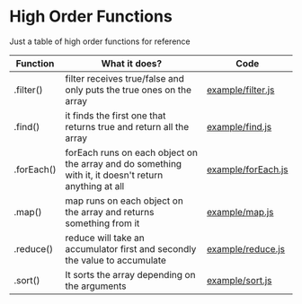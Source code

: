 # High Order Functions

Just a table of high order functions for reference

| Function | What it does? | Code |
| ------ | ------ | ------ |
| .filter() | filter receives true/false and only puts the true ones on the array | [example/filter.js][Filter] |
| .find() | it finds the first one that returns true and return all the array | [example/find.js][Find] |
| .forEach() | forEach runs on each object on the array and do something with it, it doesn't return anything at all | [example/forEach.js][ForEach] |
| .map() | map runs on each object on the array and returns something from it | [example/map.js][Map] |
| .reduce() | reduce will take an accumulator first and secondly the value to accumulate | [example/reduce.js][Reduce] |
| .sort() | It sorts the array depending on the arguments | [example/sort.js][Sort] |

[Filter]: <https://github.com/pedroapfilho/high-order-functions/blob/master/examples/filter.js>
[Find]: <https://github.com/pedroapfilho/high-order-functions/blob/master/examples/find.js>
[ForEach]: <https://github.com/pedroapfilho/high-order-functions/blob/master/examples/forEach.js>
[Map]: <https://github.com/pedroapfilho/high-order-functions/blob/master/examples/map.js>
[Reduce]: <https://github.com/pedroapfilho/high-order-functions/blob/master/examples/reduce.js>
[Sort]: <https://github.com/pedroapfilho/high-order-functions/blob/master/examples/sort.js>